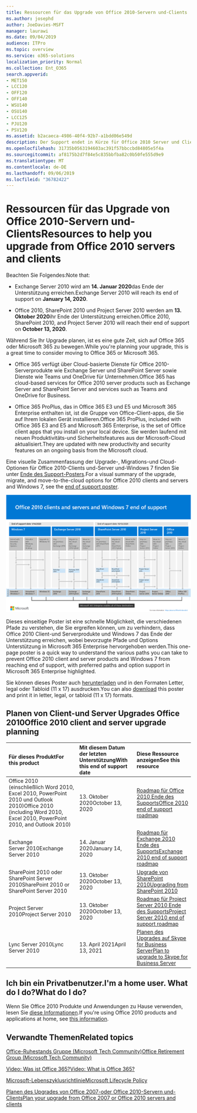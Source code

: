 ```yaml
---
title: Ressourcen für das Upgrade von Office 2010-Servern und-Clients
ms.author: josephd
author: JoeDavies-MSFT
manager: laurawi
ms.date: 09/04/2019
audience: ITPro
ms.topic: overview
ms.service: o365-solutions
localization_priority: Normal
ms.collection: Ent_O365
search.appverid:
- MET150
- LCC120
- OFF120
- OFF140
- WSU140
- OSU140
- LCC125
- PJU120
- PSV120
ms.assetid: b2acaeca-4986-40f4-92b7-a1bdd06e549d
description: Der Support endet in Kürze für Office 2010 Server und Clientanwendungen, und es sind keine benutzerdefinierten Support Vereinbarungen verfügbar. Verwenden Sie diesen Artikel, um mit der Planung des Upgrades jetzt zu beginnen.
ms.openlocfilehash: 31735b0563194603ac391f57bbccbd84805e5f4a
ms.sourcegitcommit: af8175b2d7f84e5c835bbfba82c0b50fe555d9e9
ms.translationtype: MT
ms.contentlocale: de-DE
ms.lasthandoff: 09/06/2019
ms.locfileid: "36782422"
---
```

# <a name="resources-to-help-you-upgrade-from-office-2010-servers-and-clients"></a><span data-ttu-id="cbaf8-104">Ressourcen für das Upgrade von Office 2010-Servern und-Clients</span><span class="sxs-lookup"><span data-stu-id="cbaf8-104">Resources to help you upgrade from Office 2010 servers and clients</span></span>

<span data-ttu-id="cbaf8-105">Beachten Sie Folgendes:</span><span class="sxs-lookup"><span data-stu-id="cbaf8-105">Note that:</span></span>

- <span data-ttu-id="cbaf8-106">Exchange Server 2010 wird am **14. Januar 2020**das Ende der Unterstützung erreichen.</span><span class="sxs-lookup"><span data-stu-id="cbaf8-106">Exchange Server 2010 will reach its end of support on **January 14, 2020**.</span></span> 

- <span data-ttu-id="cbaf8-107">Office 2010, SharePoint 2010 und Project Server 2010 werden am **13. Oktober 2020**ihr Ende der Unterstützung erreichen.</span><span class="sxs-lookup"><span data-stu-id="cbaf8-107">Office 2010, SharePoint 2010, and Project Server 2010 will reach their end of support on **October 13, 2020**.</span></span> 

<span data-ttu-id="cbaf8-108">Während Sie Ihr Upgrade planen, ist es eine gute Zeit, sich auf Office 365 oder Microsoft 365 zu bewegen.</span><span class="sxs-lookup"><span data-stu-id="cbaf8-108">While you're planning your upgrade, this is a great time to consider moving to Office 365 or Microsoft 365.</span></span> 

- <span data-ttu-id="cbaf8-109">Office 365 verfügt über Cloud-basierte Dienste für Office 2010-Serverprodukte wie Exchange Server und SharePoint Server sowie Dienste wie Teams und OneDrive für Unternehmen.</span><span class="sxs-lookup"><span data-stu-id="cbaf8-109">Office 365 has cloud-based services for Office 2010 server products such as Exchange Server and SharePoint Server and services such as Teams and OneDrive for Business.</span></span> 

- <span data-ttu-id="cbaf8-110">Office 365 ProPlus, das in Office 365 E3 und E5 und Microsoft 365 Enterprise enthalten ist, ist die Gruppe von Office-Client-apps, die Sie auf Ihrem lokalen Gerät installieren.</span><span class="sxs-lookup"><span data-stu-id="cbaf8-110">Office 365 ProPlus, included with Office 365 E3 and E5 and Microsoft 365 Enterprise, is the set of Office client apps that you install on your local device.</span></span> <span data-ttu-id="cbaf8-111">Sie werden laufend mit neuen Produktivitäts-und Sicherheitsfeatures aus der Microsoft-Cloud aktualisiert.</span><span class="sxs-lookup"><span data-stu-id="cbaf8-111">They are updated with new productivity and security features on an ongoing basis from the Microsoft cloud.</span></span>

<span data-ttu-id="cbaf8-112">Eine visuelle Zusammenfassung der Upgrade-, Migrations-und Cloud-Optionen für Office 2010-Clients und-Server und-Windows 7 finden Sie unter [Ende des Support-Posters](./media/upgrade-from-office-2010-servers-and-products/Office2010Windows7EndOfSupport.pdf).</span><span class="sxs-lookup"><span data-stu-id="cbaf8-112">For a visual summary of the upgrade, migrate, and move-to-the-cloud options for Office 2010 clients and servers and Windows 7, see the [end of support poster](./media/upgrade-from-office-2010-servers-and-products/Office2010Windows7EndOfSupport.pdf).</span></span>

![](./media/upgrade-from-office-2010-servers-and-products/office2010-windows7-end-of-support.png)

<span data-ttu-id="cbaf8-113">Dieses einseitige Poster ist eine schnelle Möglichkeit, die verschiedenen Pfade zu verstehen, die Sie ergreifen können, um zu verhindern, dass Office 2010 Client-und Serverprodukte und Windows 7 das Ende der Unterstützung erreichen, wobei bevorzugte Pfade und Options Unterstützung in Microsoft 365 Enterprise hervorgehoben werden.</span><span class="sxs-lookup"><span data-stu-id="cbaf8-113">This one-page poster is a quick way to understand the various paths you can take to prevent Office 2010 client and server products and Windows 7 from reaching end of support, with preferred paths and option support in Microsoft 365 Enterprise highlighted.</span></span>

<span data-ttu-id="cbaf8-114">Sie können dieses Poster auch [herunterladen](https://github.com/MicrosoftDocs/microsoft-365-docs/raw/public/microsoft-365/enterprise/media/migration-microsoft-365-enterprise-workload/Office2010Windows7EndOfSupport.pdf) und in den Formaten Letter, legal oder Tabloid (11 x 17) ausdrucken.</span><span class="sxs-lookup"><span data-stu-id="cbaf8-114">You can also [download](https://github.com/MicrosoftDocs/microsoft-365-docs/raw/public/microsoft-365/enterprise/media/migration-microsoft-365-enterprise-workload/Office2010Windows7EndOfSupport.pdf) this poster and print it in letter, legal, or tabloid (11 x 17) formats.</span></span>
      
## <a name="office-2010-client-and-server-upgrade-planning"></a><span data-ttu-id="cbaf8-115">Planen von Client-und Server Upgrades Office 2010</span><span class="sxs-lookup"><span data-stu-id="cbaf8-115">Office 2010 client and server upgrade planning</span></span>
  
|<span data-ttu-id="cbaf8-116">**Für dieses Produkt**</span><span class="sxs-lookup"><span data-stu-id="cbaf8-116">**For this product**</span></span>|<span data-ttu-id="cbaf8-117">**Mit diesem Datum der letzten Unterstützung**</span><span class="sxs-lookup"><span data-stu-id="cbaf8-117">**With this end of support date**</span></span>|<span data-ttu-id="cbaf8-118">**Diese Ressource anzeigen**</span><span class="sxs-lookup"><span data-stu-id="cbaf8-118">**See this resource**</span></span>|
|:-----|:-----|:-----|
|<span data-ttu-id="cbaf8-119">Office 2010 (einschließlich Word 2010, Excel 2010, PowerPoint 2010 und Outlook 2010)</span><span class="sxs-lookup"><span data-stu-id="cbaf8-119">Office 2010 (including Word 2010, Excel 2010, PowerPoint 2010, and Outlook 2010)</span></span>  <br/> | <span data-ttu-id="cbaf8-120">13. Oktober 2020</span><span class="sxs-lookup"><span data-stu-id="cbaf8-120">October 13, 2020</span></span> |[<span data-ttu-id="cbaf8-121">Roadmap für Office 2010 Ende des Supports</span><span class="sxs-lookup"><span data-stu-id="cbaf8-121">Office 2010 end of support roadmap</span></span>](https://docs.microsoft.com/DeployOffice/office-2010-end-support-roadmap) <br/> |
|<span data-ttu-id="cbaf8-122">Exchange Server 2010</span><span class="sxs-lookup"><span data-stu-id="cbaf8-122">Exchange Server 2010</span></span>  <br/> | <span data-ttu-id="cbaf8-123">14. Januar 2020</span><span class="sxs-lookup"><span data-stu-id="cbaf8-123">January 14, 2020</span></span>  |[<span data-ttu-id="cbaf8-124">Roadmap für Exchange 2010 Ende des Supports</span><span class="sxs-lookup"><span data-stu-id="cbaf8-124">Exchange 2010 end of support roadmap</span></span>](exchange-2010-end-of-support.md) <br/> |
|<span data-ttu-id="cbaf8-125">SharePoint 2010 oder SharePoint Server 2010</span><span class="sxs-lookup"><span data-stu-id="cbaf8-125">SharePoint 2010 or SharePoint Server 2010</span></span>  <br/> | <span data-ttu-id="cbaf8-126">13. Oktober 2020</span><span class="sxs-lookup"><span data-stu-id="cbaf8-126">October 13, 2020</span></span> |[<span data-ttu-id="cbaf8-127">Upgrade von SharePoint 2010</span><span class="sxs-lookup"><span data-stu-id="cbaf8-127">Upgrading from SharePoint 2010</span></span>](upgrade-from-sharepoint-2010.md) <br/> |
|<span data-ttu-id="cbaf8-128">Project Server 2010</span><span class="sxs-lookup"><span data-stu-id="cbaf8-128">Project Server 2010</span></span> <br/> | <span data-ttu-id="cbaf8-129">13. Oktober 2020</span><span class="sxs-lookup"><span data-stu-id="cbaf8-129">October 13, 2020</span></span> | [<span data-ttu-id="cbaf8-130">Roadmap für Project Server 2010 Ende des Supports</span><span class="sxs-lookup"><span data-stu-id="cbaf8-130">Project Server 2010 end of support roadmap</span></span>](project-server-2010-end-of-support.md) <br/> |
|<span data-ttu-id="cbaf8-131">Lync Server 2010</span><span class="sxs-lookup"><span data-stu-id="cbaf8-131">Lync Server 2010</span></span> <br/> | <span data-ttu-id="cbaf8-132">13. April 2021</span><span class="sxs-lookup"><span data-stu-id="cbaf8-132">April 13, 2021</span></span> | [<span data-ttu-id="cbaf8-133">Planen des Upgrades auf Skype for Business Server</span><span class="sxs-lookup"><span data-stu-id="cbaf8-133">Plan to upgrade to Skype for Business Server</span></span>](https://docs.microsoft.com/skypeforbusiness/plan-your-deployment/upgrade) <br/> |
    
## <a name="im-a-home-user-what-do-i-do"></a><span data-ttu-id="cbaf8-134">Ich bin ein Privatbenutzer.</span><span class="sxs-lookup"><span data-stu-id="cbaf8-134">I'm a home user.</span></span> <span data-ttu-id="cbaf8-135">What do I do?</span><span class="sxs-lookup"><span data-stu-id="cbaf8-135">What do I do?</span></span>

<span data-ttu-id="cbaf8-136">Wenn Sie Office 2010 Produkte und Anwendungen zu Hause verwenden, lesen Sie [diese Informationen](plan-upgrade-previous-versions-office.md#im-a-home-user-what-do-i-do).</span><span class="sxs-lookup"><span data-stu-id="cbaf8-136">If you're using Office 2010 products and applications at home, see [this information](plan-upgrade-previous-versions-office.md#im-a-home-user-what-do-i-do).</span></span>

## <a name="related-topics"></a><span data-ttu-id="cbaf8-137">Verwandte Themen</span><span class="sxs-lookup"><span data-stu-id="cbaf8-137">Related topics</span></span>

[<span data-ttu-id="cbaf8-138">Office-Ruhestands Gruppe (Microsoft Tech Community)</span><span class="sxs-lookup"><span data-stu-id="cbaf8-138">Office Retirement Group (Microsoft Tech Community)</span></span>](https://go.microsoft.com/fwlink/?linkid=842065)
  
[<span data-ttu-id="cbaf8-139">Video: Was ist Office 365?</span><span class="sxs-lookup"><span data-stu-id="cbaf8-139">Video: What is Office 365?</span></span>](https://support.office.com/article/847caf12-2589-452c-8aca-1c009797678b.aspx)
  
[<span data-ttu-id="cbaf8-140">Microsoft-Lebenszyklusrichtlinie</span><span class="sxs-lookup"><span data-stu-id="cbaf8-140">Microsoft Lifecycle Policy</span></span>](https://go.microsoft.com/fwlink/?linkid=865200)

[<span data-ttu-id="cbaf8-141">Planen des Upgrades von Office 2007-oder Office 2010-Servern und-Clients</span><span class="sxs-lookup"><span data-stu-id="cbaf8-141">Plan your upgrade from Office 2007 or Office 2010 servers and clients</span></span>](plan-upgrade-previous-versions-office.md)

